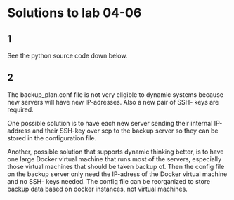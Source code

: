 # Solutions to lab 04-06

## 1
See the python source code down below.

## 2
The backup_plan.conf file is not very eligible to dynamic systems because new servers will
have new IP-adresses. Also a new pair of SSH- keys are required.

One possible solution is to have each new server sending their internal IP-address and their SSH-key
over scp to the backup server so they can be stored in the configuration file.

Another, possible solution that supports dynamic thinking better, is to have one large Docker virtual machine
that runs most of the servers, especially those virtual machines that should be taken backup of.
Then the config file on the backup server only need the IP-adress of the Docker virtual machine and no SSH- keys needed.
The config file can be reorganized to store backup data based on docker instances, not virtual machines.
